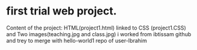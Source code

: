 # first trial web project. 
Content of the project: HTML(project1.html) linked to CSS (project1.CSS)
and Two images(teaching.jpg and class.jpg)
i worked from ibtissam github and trey to merge with hello-world1 repo of user-Ibrahim
